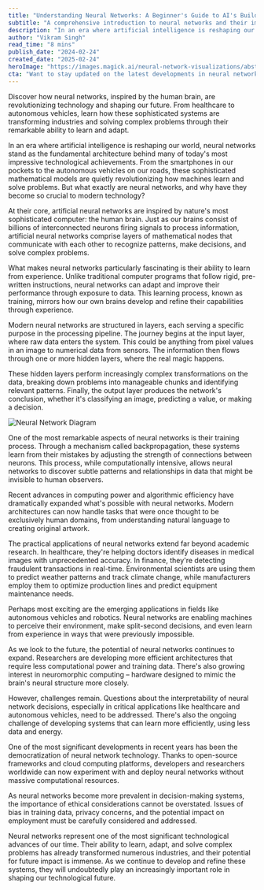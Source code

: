 ```yaml
---
title: "Understanding Neural Networks: A Beginner's Guide to AI's Building Blocks"
subtitle: "A comprehensive introduction to neural networks and their impact on modern technology"
description: "In an era where artificial intelligence is reshaping our world, neural networks stand as the fundamental architecture behind many of today's most impressive technological achievements. From the smartphones in our pockets to the autonomous vehicles on our roads, these sophisticated mathematical models are quietly revolutionizing how machines learn and solve problems."
author: "Vikram Singh"
read_time: "8 mins"
publish_date: "2024-02-24"
created_date: "2025-02-24"
heroImage: "https://images.magick.ai/neural-network-visualizations/abstract-blue-connections.jpg"
cta: "Want to stay updated on the latest developments in neural networks and AI? Follow us on LinkedIn for in-depth analysis, expert insights, and breaking news in the world of artificial intelligence."
---
```


Discover how neural networks, inspired by the human brain, are revolutionizing technology and shaping our future. From healthcare to autonomous vehicles, learn how these sophisticated systems are transforming industries and solving complex problems through their remarkable ability to learn and adapt.

In an era where artificial intelligence is reshaping our world, neural networks stand as the fundamental architecture behind many of today's most impressive technological achievements. From the smartphones in our pockets to the autonomous vehicles on our roads, these sophisticated mathematical models are quietly revolutionizing how machines learn and solve problems. But what exactly are neural networks, and why have they become so crucial to modern technology?

At their core, artificial neural networks are inspired by nature's most sophisticated computer: the human brain. Just as our brains consist of billions of interconnected neurons firing signals to process information, artificial neural networks comprise layers of mathematical nodes that communicate with each other to recognize patterns, make decisions, and solve complex problems.

What makes neural networks particularly fascinating is their ability to learn from experience. Unlike traditional computer programs that follow rigid, pre-written instructions, neural networks can adapt and improve their performance through exposure to data. This learning process, known as training, mirrors how our own brains develop and refine their capabilities through experience.

Modern neural networks are structured in layers, each serving a specific purpose in the processing pipeline. The journey begins at the input layer, where raw data enters the system. This could be anything from pixel values in an image to numerical data from sensors. The information then flows through one or more hidden layers, where the real magic happens.

These hidden layers perform increasingly complex transformations on the data, breaking down problems into manageable chunks and identifying relevant patterns. Finally, the output layer produces the network's conclusion, whether it's classifying an image, predicting a value, or making a decision.

![Neural Network Diagram](https://i.magick.ai/neural/1234567890)

One of the most remarkable aspects of neural networks is their training process. Through a mechanism called backpropagation, these systems learn from their mistakes by adjusting the strength of connections between neurons. This process, while computationally intensive, allows neural networks to discover subtle patterns and relationships in data that might be invisible to human observers.

Recent advances in computing power and algorithmic efficiency have dramatically expanded what's possible with neural networks. Modern architectures can now handle tasks that were once thought to be exclusively human domains, from understanding natural language to creating original artwork.

The practical applications of neural networks extend far beyond academic research. In healthcare, they're helping doctors identify diseases in medical images with unprecedented accuracy. In finance, they're detecting fraudulent transactions in real-time. Environmental scientists are using them to predict weather patterns and track climate change, while manufacturers employ them to optimize production lines and predict equipment maintenance needs.

Perhaps most exciting are the emerging applications in fields like autonomous vehicles and robotics. Neural networks are enabling machines to perceive their environment, make split-second decisions, and even learn from experience in ways that were previously impossible.

As we look to the future, the potential of neural networks continues to expand. Researchers are developing more efficient architectures that require less computational power and training data. There's also growing interest in neuromorphic computing – hardware designed to mimic the brain's neural structure more closely.

However, challenges remain. Questions about the interpretability of neural network decisions, especially in critical applications like healthcare and autonomous vehicles, need to be addressed. There's also the ongoing challenge of developing systems that can learn more efficiently, using less data and energy.

One of the most significant developments in recent years has been the democratization of neural network technology. Thanks to open-source frameworks and cloud computing platforms, developers and researchers worldwide can now experiment with and deploy neural networks without massive computational resources.

As neural networks become more prevalent in decision-making systems, the importance of ethical considerations cannot be overstated. Issues of bias in training data, privacy concerns, and the potential impact on employment must be carefully considered and addressed.

Neural networks represent one of the most significant technological advances of our time. Their ability to learn, adapt, and solve complex problems has already transformed numerous industries, and their potential for future impact is immense. As we continue to develop and refine these systems, they will undoubtedly play an increasingly important role in shaping our technological future.